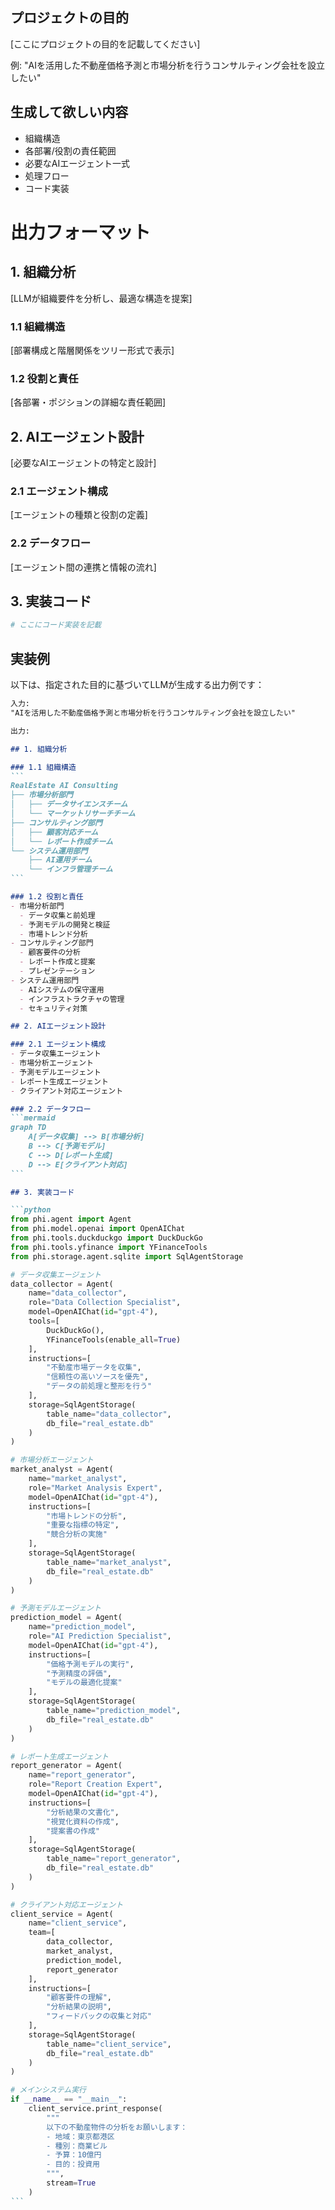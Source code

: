 ## プロジェクトの目的
[ここにプロジェクトの目的を記載してください]

例: "AIを活用した不動産価格予測と市場分析を行うコンサルティング会社を設立したい"

## 生成して欲しい内容
- 組織構造
- 各部署/役割の責任範囲
- 必要なAIエージェント一式
- 処理フロー
- コード実装

# 出力フォーマット

## 1. 組織分析
[LLMが組織要件を分析し、最適な構造を提案]

### 1.1 組織構造
[部署構成と階層関係をツリー形式で表示]

### 1.2 役割と責任
[各部署・ポジションの詳細な責任範囲]

## 2. AIエージェント設計
[必要なAIエージェントの特定と設計]

### 2.1 エージェント構成
[エージェントの種類と役割の定義]

### 2.2 データフロー
[エージェント間の連携と情報の流れ]

## 3. 実装コード

```python
# ここにコード実装を記載
```

## 実装例

以下は、指定された目的に基づいてLLMが生成する出力例です：

````markdown
入力:
"AIを活用した不動産価格予測と市場分析を行うコンサルティング会社を設立したい"

出力:

## 1. 組織分析

### 1.1 組織構造
```
RealEstate AI Consulting
├── 市場分析部門
│   ├── データサイエンスチーム
│   └── マーケットリサーチチーム
├── コンサルティング部門
│   ├── 顧客対応チーム
│   └── レポート作成チーム
└── システム運用部門
    ├── AI運用チーム
    └── インフラ管理チーム
```

### 1.2 役割と責任
- 市場分析部門
  - データ収集と前処理
  - 予測モデルの開発と検証
  - 市場トレンド分析
- コンサルティング部門
  - 顧客要件の分析
  - レポート作成と提案
  - プレゼンテーション
- システム運用部門
  - AIシステムの保守運用
  - インフラストラクチャの管理
  - セキュリティ対策

## 2. AIエージェント設計

### 2.1 エージェント構成
- データ収集エージェント
- 市場分析エージェント
- 予測モデルエージェント
- レポート生成エージェント
- クライアント対応エージェント

### 2.2 データフロー
```mermaid
graph TD
    A[データ収集] --> B[市場分析]
    B --> C[予測モデル]
    C --> D[レポート生成]
    D --> E[クライアント対応]
```

## 3. 実装コード

```python
from phi.agent import Agent
from phi.model.openai import OpenAIChat
from phi.tools.duckduckgo import DuckDuckGo
from phi.tools.yfinance import YFinanceTools
from phi.storage.agent.sqlite import SqlAgentStorage

# データ収集エージェント
data_collector = Agent(
    name="data_collector",
    role="Data Collection Specialist",
    model=OpenAIChat(id="gpt-4"),
    tools=[
        DuckDuckGo(),
        YFinanceTools(enable_all=True)
    ],
    instructions=[
        "不動産市場データを収集",
        "信頼性の高いソースを優先",
        "データの前処理と整形を行う"
    ],
    storage=SqlAgentStorage(
        table_name="data_collector",
        db_file="real_estate.db"
    )
)

# 市場分析エージェント
market_analyst = Agent(
    name="market_analyst",
    role="Market Analysis Expert",
    model=OpenAIChat(id="gpt-4"),
    instructions=[
        "市場トレンドの分析",
        "重要な指標の特定",
        "競合分析の実施"
    ],
    storage=SqlAgentStorage(
        table_name="market_analyst",
        db_file="real_estate.db"
    )
)

# 予測モデルエージェント
prediction_model = Agent(
    name="prediction_model",
    role="AI Prediction Specialist",
    model=OpenAIChat(id="gpt-4"),
    instructions=[
        "価格予測モデルの実行",
        "予測精度の評価",
        "モデルの最適化提案"
    ],
    storage=SqlAgentStorage(
        table_name="prediction_model",
        db_file="real_estate.db"
    )
)

# レポート生成エージェント
report_generator = Agent(
    name="report_generator",
    role="Report Creation Expert",
    model=OpenAIChat(id="gpt-4"),
    instructions=[
        "分析結果の文書化",
        "視覚化資料の作成",
        "提案書の作成"
    ],
    storage=SqlAgentStorage(
        table_name="report_generator",
        db_file="real_estate.db"
    )
)

# クライアント対応エージェント
client_service = Agent(
    name="client_service",
    team=[
        data_collector,
        market_analyst,
        prediction_model,
        report_generator
    ],
    instructions=[
        "顧客要件の理解",
        "分析結果の説明",
        "フィードバックの収集と対応"
    ],
    storage=SqlAgentStorage(
        table_name="client_service",
        db_file="real_estate.db"
    )
)

# メインシステム実行
if __name__ == "__main__":
    client_service.print_response(
        """
        以下の不動産物件の分析をお願いします：
        - 地域：東京都港区
        - 種別：商業ビル
        - 予算：10億円
        - 目的：投資用
        """,
        stream=True
    )
```
